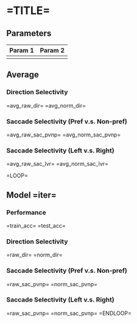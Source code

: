 # =TITLE=

## Parameters

| Param 1 | Param 2 |
| ------- | ------- |
|         |         |

## Average
### Direction Selectivity
=avg_raw_dir=
=avg_norm_dir=
### Saccade Selectivity (Pref v.s. Non-pref)
=avg_raw_sac_pvnp=
=avg_norm_sac_pvnp=
### Saccade Selectivity (Left v.s. Right)
=avg_raw_sac_lvr=
=avg_norm_sac_lvr=

=LOOP=
## Model =iter= 
### Performance
=train_acc=
=test_acc=
### Direction Selectivity
=raw_dir=
=norm_dir=
### Saccade Selectivity (Pref v.s. Non-pref)
=raw_sac_pvnp=
=norm_sac_pvnp=
### Saccade Selectivity (Left v.s. Right)
=raw_sac_pvnp=
=norm_sac_pvnp=
=ENDLOOP=

